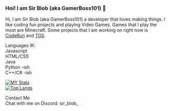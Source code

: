 ### Hoi! I am Sir Blob (aka GamerBoss101) 👋

Hi, I am Sir Blob (aka GamerBoss101) a developer that loves making things. I like coding fun projects and playing Video Games. Games that I play the most are Minecraft. Some projects that I am working on right now is [CodeRun](https://dev.sirblob.me/coderun) and [TGS](https://dev.sirblob.me/games/tgs).

Languages IK: </br>
Javascript</br>
HTML/CSS</br>
Java</br>
Python -ish</br>
C++/C# -ish</br>

[![MY Stats](https://github-readme-stats.vercel.app/api?username=GamerBoss101&layout=compact&show_icons=true)](https://github.com/GamerBoss101)<br>
[![Top Langs](https://github-readme-stats.vercel.app/api/top-langs/?username=GamerBoss101&layout=compact)](https://github.com/GamerBoss101)<br>


Contact Me</br>
Chat with me on Discord: sir_blob_</br>

